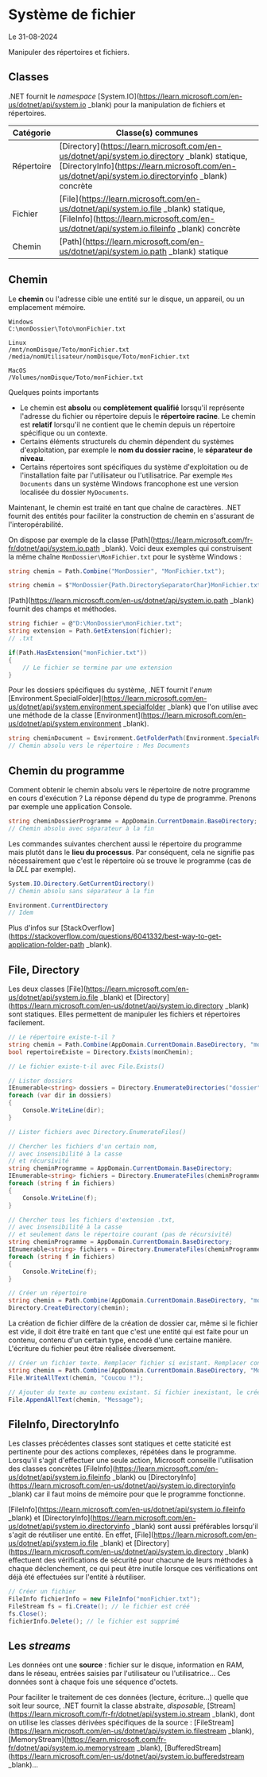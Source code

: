 # Système de fichier

Le 31-08-2024

Manipuler des répertoires et fichiers.

## Classes

.NET fournit le *namespace* [System.IO](https://learn.microsoft.com/en-us/dotnet/api/system.io _blank) pour la manipulation de fichiers et répertoires. 

| Catégorie  | Classe(s) communes|
| - | - |
| Répertoire | [Directory](https://learn.microsoft.com/en-us/dotnet/api/system.io.directory _blank) statique, [DirectoryInfo](https://learn.microsoft.com/en-us/dotnet/api/system.io.directoryinfo _blank) concrète |
| Fichier | [File](https://learn.microsoft.com/en-us/dotnet/api/system.io.file _blank) statique, [FileInfo](https://learn.microsoft.com/en-us/dotnet/api/system.io.fileinfo _blank) concrète|
| Chemin | [Path](https://learn.microsoft.com/en-us/dotnet/api/system.io.path _blank) statique|


## Chemin

Le **chemin** ou l'adresse cible une entité sur le disque, un appareil, ou un emplacement mémoire. 

```
Windows
C:\monDossier\Toto\monFichier.txt
```

```
Linux
/mnt/nomDisque/Toto/monFichier.txt
/media/nomUtilisateur/nomDisque/Toto/monFichier.txt
```

```
MacOS
/Volumes/nomDisque/Toto/monFichier.txt
```

Quelques points importants
- Le chemin est **absolu** ou **complètement qualifié** lorsqu'il représente l'adresse du fichier ou répertoire depuis le **répertoire racine**. Le chemin est **relatif** lorsqu'il ne contient que le chemin depuis un répertoire spécifique ou un contexte.
- Certains éléments structurels du chemin dépendent du systèmes d'exploitation, par exemple le **nom du dossier racine**, le **séparateur de niveau**.
- Certains répertoires sont spécifiques du système d'exploitation ou de l'installation faite par l'utilisateur ou l'utilisatrice. Par exemple `Mes Documents` dans un système Windows francophone est une version localisée du dossier `MyDocuments`.

Maintenant, le chemin est traité en tant que chaîne de caractères. .NET fournit des entités pour faciliter la construction de chemin en s'assurant de l'interopérabilité. 

On dispose par exemple de  la classe [Path](https://learn.microsoft.com/fr-fr/dotnet/api/system.io.path _blank). Voici deux exemples qui construisent la même chaîne `MonDossier\MonFichier.txt` pour le système Windows :

```C#
string chemin = Path.Combine("MonDossier", "MonFichier.txt");
```

```C#
string chemin = $"MonDossier{Path.DirectorySeparatorChar}MonFichier.txt";
```

[Path](https://learn.microsoft.com/en-us/dotnet/api/system.io.path _blank) fournit des champs et méthodes.  

```C#
string fichier = @"D:\MonDossier\monFichier.txt";
string extension = Path.GetExtension(fichier);
// .txt
```

```C#
if(Path.HasExtension("monFichier.txt"))
{
	// Le fichier se termine par une extension
}
```

Pour les dossiers spécifiques du système, .NET fournit l'*enum* [Environment.SpecialFolder](https://learn.microsoft.com/en-us/dotnet/api/system.environment.specialfolder _blank) que l'on utilise avec une méthode de la classe [Environment](https://learn.microsoft.com/en-us/dotnet/api/system.environment _blank).

```C#
string cheminDocument = Environment.GetFolderPath(Environment.SpecialFolder.MyDocuments);
// Chemin absolu vers le répertoire : Mes Documents
```

## Chemin du programme

Comment obtenir le chemin absolu vers le répertoire de notre programme en cours d'exécution ? La réponse dépend du type de programme. Prenons par exemple une application Console.

```C#
string cheminDossierProgramme = AppDomain.CurrentDomain.BaseDirectory;
// Chemin absolu avec séparateur à la fin
```

Les commandes suivantes cherchent aussi le répertoire du programme mais plutôt dans le **lieu du processus**. Par conséquent, cela ne signifie pas nécessairement que c'est le répertoire où se trouve le programme (cas de la *DLL* par exemple).

```C#
System.IO.Directory.GetCurrentDirectory()
// Chemin absolu sans séparateur à la fin
```

```C#
Environment.CurrentDirectory
// Idem
```

Plus d'infos sur [StackOverflow](https://stackoverflow.com/questions/6041332/best-way-to-get-application-folder-path _blank).

## File, Directory

Les deux classes [File](https://learn.microsoft.com/en-us/dotnet/api/system.io.file _blank) et [Directory](https://learn.microsoft.com/en-us/dotnet/api/system.io.directory _blank) sont statiques. Elles permettent de manipuler les fichiers et répertoires facilement. 

```C#
// Le répertoire existe-t-il ?
string chemin = Path.Combine(AppDomain.CurrentDomain.BaseDirectory, "monDossier");
bool repertoireExiste = Directory.Exists(monChemin);

// Le fichier existe-t-il avec File.Exists() 
```

```C#
// Lister dossiers
IEnumerable<string> dossiers = Directory.EnumerateDirectories("dossier");
foreach (var dir in dossiers)
{
	Console.WriteLine(dir);
}

// Lister fichiers avec Directory.EnumerateFiles()
```

```C#
// Chercher les fichiers d'un certain nom, 
// avec insensibilité à la casse 
// et récursivité
string cheminProgramme = AppDomain.CurrentDomain.BaseDirectory;
IEnumerable<string> fichiers = Directory.EnumerateFiles(cheminProgramme, "monfichier.txt", SearchOption.AllDirectories);
foreach (string f in fichiers)
{
	Console.WriteLine(f);
}
```

```C#
// Chercher tous les fichiers d'extension .txt, 
// avec insensibilité à la casse 
// et seulement dans le répertoire courant (pas de récursivité)
string cheminProgramme = AppDomain.CurrentDomain.BaseDirectory;
IEnumerable<string> fichiers = Directory.EnumerateFiles(cheminProgramme, "*.txt", SearchOption.TopDirectoryOnly);
foreach (string f in fichiers)
{
	Console.WriteLine(f);
}
```

```C#
// Créer un répertoire
string chemin = Path.Combine(AppDomain.CurrentDomain.BaseDirectory, "monDossier");
Directory.CreateDirectory(chemin);
```

La création de fichier diffère de la création de dossier car, même si le fichier est vide, il doit être traité en tant que c'est une entité qui est faite pour un contenu, contenu d'un certain type, encodé d'une certaine manière. L'écriture du fichier peut être réalisée diversement.

```C#
// Créer un fichier texte. Remplacer fichier si existant. Remplacer contenu.
string chemin = Path.Combine(AppDomain.CurrentDomain.BaseDirectory, "MonFichier.txt");
File.WriteAllText(chemin, "Coucou !");
```

```C#
// Ajouter du texte au contenu existant. Si fichier inexistant, le créer.
File.AppendAllText(chemin, "Message");
```

## FileInfo, DirectoryInfo

Les classes précédentes classes sont statiques et cette staticité est pertinente pour des actions complexes, répétées dans le programme. Lorsqu'il s'agit d'effectuer une seule action, Microsoft conseille l'utilisation des classes concrètes [FileInfo](https://learn.microsoft.com/en-us/dotnet/api/system.io.fileinfo _blank) ou [DirectoryInfo](https://learn.microsoft.com/en-us/dotnet/api/system.io.directoryinfo _blank) car il faut moins de mémoire pour que le programme fonctionne.

[FileInfo](https://learn.microsoft.com/en-us/dotnet/api/system.io.fileinfo _blank) et [DirectoryInfo](https://learn.microsoft.com/en-us/dotnet/api/system.io.directoryinfo _blank) sont aussi préférables lorsqu'il s'agit de réutiliser une entité. En effet, [File](https://learn.microsoft.com/en-us/dotnet/api/system.io.file _blank) et [Directory](https://learn.microsoft.com/en-us/dotnet/api/system.io.directory _blank) effectuent des vérifications de sécurité pour chacune de leurs méthodes à chaque déclenchement, ce qui peut être inutile lorsque ces vérifications ont déjà été effectuées sur l'entité à réutiliser.

```C#
// Créer un fichier
FileInfo fichierInfo = new FileInfo("monFichier.txt");
FileStream fs = fi.Create(); // le fichier est créé
fs.Close();
fichierInfo.Delete(); // le fichier est supprimé
```

## Les *streams*

Les données ont une **source** : fichier sur le disque, information en RAM, dans le réseau, entrées saisies par l'utilisateur ou l'utilisatrice...  Ces données sont à chaque fois une séquence d'octets. 

Pour faciliter le traitement de ces données (lecture, écriture...) quelle que soit leur source, .NET fournit la classe abstraite, *disposable*, [Stream](https://learn.microsoft.com/fr-fr/dotnet/api/system.io.stream _blank), dont on utilise les classes dérivées spécifiques de la source : [FileStream](https://learn.microsoft.com/en-us/dotnet/api/system.io.filestream _blank), [MemoryStream](https://learn.microsoft.com/fr-fr/dotnet/api/system.io.memorystream _blank), [BufferedStream](https://learn.microsoft.com/en-us/dotnet/api/system.io.bufferedstream _blank)...
